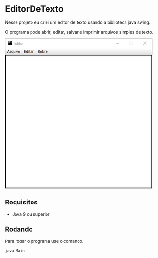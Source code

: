# EditorDeTexto

Nesse projeto eu criei um editor de texto usando a biblioteca java swing.

O programa pode abrir, editar, salvar e imprimir arquivos simples de texto. 

![img](https://github.com/SammeJanderson/EditorDeTexto/blob/main/Demostra%C3%A7%C3%A3oDoEditor2.gif)


## Requisitos 
+ Java 9 ou superior


## Rodando

Para rodar o programa use o comando.

````terminal
java Main
````

